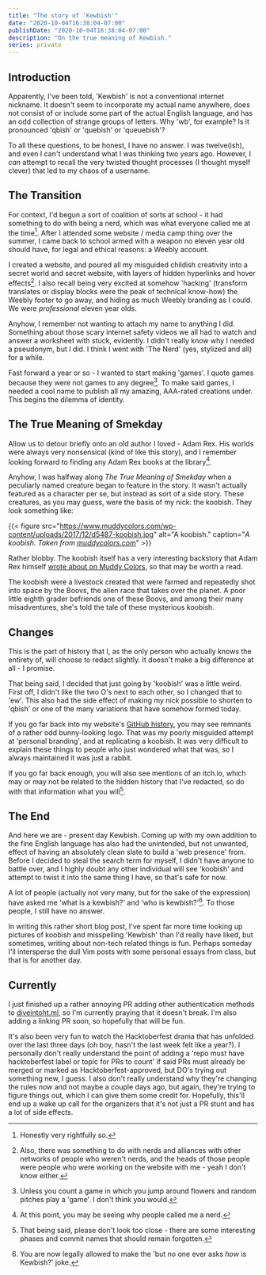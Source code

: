 ```yaml
---
title: "The story of 'Kewbish'"
date: "2020-10-04T16:38:04-07:00"
publishDate: "2020-10-04T16:38:04-07:00"
description: "On the true meaning of Kewbish."
series: private
---
```


## Introduction

Apparently, I've been told, 'Kewbish' is not a conventional internet nickname. It doesn't seem to incorporate my actual name anywhere, does not consist of or include some part of the actual English language, and has an odd collection of strange groups of letters. Why 'wb', for example? Is it pronounced 'qbish' or 'quebish' or 'queuebish'?

To all these questions, to be honest, I have no answer. I was twelve(ish), and even I can't understand what I was thinking two years ago. However, I _can_ attempt to recall the very twisted thought processes (I thought myself clever) that led to my chaos of a username.

## The Transition

For context, I'd begun a sort of coalition of sorts at school - it had something to do with being a nerd, which was what everyone called me at the time[^1]. After I attended some website / media camp thing over the summer, I came back to school armed with a weapon no eleven year old should have, for legal and ethical reasons: a Weebly account.

I created a website, and poured all my misguided childish creativity into a secret world and secret website, with layers of hidden hyperlinks and hover effects[^2]. I also recall being very excited at somehow 'hacking' (transform translates or display blocks were the peak of technical know-how) the Weebly footer to go away, and hiding as much Weebly branding as I could. We were _professional_ eleven year olds.

Anyhow, I remember not wanting to attach my name to anything I did. Something about those scary internet safety videos we all had to watch and answer a worksheet with stuck, evidently. I didn't really know why I needed a pseudonym, but I did. I think I went with 'The Nerd' (yes, stylized and all) for a while.

Fast forward a year or so - I wanted to start making 'games'. I quote games because they were not games to any degree[^3]. To make said games, I needed a cool name to publish all my amazing, AAA-rated creations under. This begins the dilemma of identity.

## The True Meaning of Smekday

Allow us to detour briefly onto an old author I loved - Adam Rex. His worlds were always very nonsensical (kind of like this story), and I remember looking forward to finding any Adam Rex books at the library[^4].

Anyhow, I was halfway along _The True Meaning of Smekday_ when a peculiarly named creature began to feature in the story. It wasn't actually featured as a character per se, but instead as sort of a side story. These creatures, as you may guess, were the basis of my nick: the koobish. They look something like:

{{< figure src="https://www.muddycolors.com/wp-content/uploads/2017/12/d5487-koobish.jpg" alt="A koobish." caption="*A koobish. Taken from [muddycolors.com](https://muddycolors.com)*" >}}

Rather blobby. The koobish itself has a very interesting backstory that Adam Rex himself [wrote about on Muddy Colors](https://www.muddycolors.com/2013/03/where-koobish-come-from/), so that may be worth a read.

The koobish were a livestock created that were farmed and repeatedly shot into space by the Boovs, the alien race that takes over the planet. A poor little eighth grader befriends one of these Boovs, and among their many misadventures, she's told the tale of these mysterious koobish.

## Changes

This is the part of history that I, as the only person who actually knows the entirety of, will choose to redact slightly. It doesn't make a big difference at all - I promise.

That being said, I decided that just going by 'koobish' was a little weird. First off, I didn't like the two O's next to each other, so I changed that to 'ew'. This also had the side effect of making my nick possible to shorten to 'qbish' or one of the many variations that have somehow formed today.

If you go far back into my website's [GitHub history](https://github.com/kewbish/kewbish-source), you may see remnants of a rather odd bunny-looking logo. That was my poorly misguided attempt at 'personal branding', and at replicating a koobish. It was very difficult to explain these things to people who just wondered what that was, so I always maintained it was just a rabbit.

If you go far back enough, you will also see mentions of an itch.io, which may or may not be related to the hidden history that I've redacted, so do with that information what you will[^5].

## The End

And here we are - present day Kewbish. Coming up with my own addition to the fine English language has also had the unintended, but not unwanted, effect of having an absolutely clean slate to build a 'web presence' from. Before I decided to steal the search term for myself, I didn't have anyone to battle over, and I highly doubt any other individual will see 'koobish' and attempt to twist it into the same thing I have, so that's safe for now.

A lot of people (actually not very many, but for the sake of the expression) have asked me 'what is a kewbish?' and 'who is kewbish?'[^6]. To those people, I still have no answer.

In writing this rather short blog post, I've spent far more time looking up pictures of koobish and misspelling 'Kewbish' than I'd really have liked, but sometimes, writing about non-tech related things is fun. Perhaps someday I'll intersperse the dull Vim posts with some personal essays from class, but that is for another day.

## Currently

I just finished up a rather annoying PR adding other authentication methods to [diveintoht.ml](https://diveintoht.ml), so I'm currently praying that it doesn't break. I'm also adding a linking PR soon, so hopefully that will be fun.

It's also been very fun to watch the Hacktoberfest drama that has unfolded over the last three days (oh boy, hasn't the last week felt like a year?). I personally don't really understand the point of adding a 'repo must have hacktoberfest label or topic for PRs to count' if said PRs must already be merged or marked as Hacktoberfest-approved, but DO's trying out something new, I guess. I also don't really understand why they're changing the rules _now_ and not maybe a couple days ago, but again, they're trying to figure things out, which I can give them some credit for. Hopefully, this'll end up a wake up call for the organizers that it's not just a PR stunt and has a lot of side effects.

[^1]: Honestly very rightfully so.
[^2]: Also, there was something to do with nerds and alliances with other networks of people who weren't nerds, and the heads of those people were people who were working on the website with me - yeah I don't know either.
[^3]: Unless you count a game in which you jump around flowers and random pitches play a 'game'. I don't think you would.
[^4]: At this point, you may be seeing why people called me a nerd.
[^5]: That being said, please don't look too close - there are some interesting phases and commit names that should remain forgotten.
[^6]: You are now legally allowed to make the 'but no one ever asks _how_ is Kewbish?' joke.

